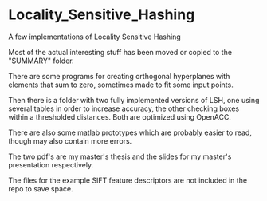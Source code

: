 # Locality_Sensitive_Hashing

A few implementations of Locality Sensitive Hashing

Most of the actual interesting stuff has been moved or copied to the "SUMMARY" folder.

There are some programs for creating orthogonal hyperplanes with elements that sum to zero, sometimes made to fit some input points.

Then there is a folder with two fully implemented versions of LSH, one using several tables in order to increase accuracy, the other checking boxes within a thresholded distances. Both are optimized using OpenACC.

There are also some matlab prototypes which are probably easier to read, though may also contain more errors.

The two pdf's are my master's thesis and the slides for my master's presentation respectively.

The files for the example SIFT feature descriptors are not included in the repo to save space.

